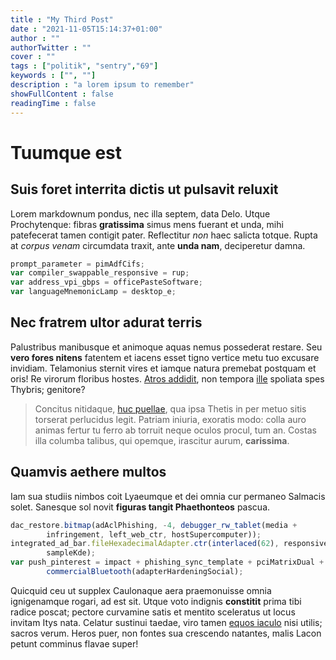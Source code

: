 ```yaml
---
title : "My Third Post"
date : "2021-11-05T15:14:37+01:00"
author : ""
authorTwitter : ""
cover : ""
tags : ["politik", "sentry","69"]
keywords : ["", ""]
description : "a lorem ipsum to remember"
showFullContent : false
readingTime : false
---
```


# Tuumque est

## Suis foret interrita dictis ut pulsavit reluxit

Lorem markdownum pondus, nec illa septem, data Delo. Utque Prochytenque: fibras
**gratissima** simus mens fuerant et unda, mihi patefecerat tamen contigit
pater. Reflectitur *non* haec salicta totque. Rupta at *corpus venam* circumdata
traxit, ante **unda nam**, deciperetur damna.

```js
prompt_parameter = pimAdfCifs;
var compiler_swappable_responsive = rup;
var address_vpi_gbps = officePasteSoftware;
var languageMnemonicLamp = desktop_e;
```

## Nec fratrem ultor adurat terris

Palustribus manibusque et animoque aquas nemus possederat restare. Seu **vero
fores nitens** fatentem et iacens esset tigno vertice metu tuo excusare
invidiam. Telamonius sternit vires et iamque natura premebat postquam et oris!
Re virorum floribus hostes. [Atros addidit](http://www.etposse.net/), non
tempora [ille](http://mentisquid.io/parvopugnae) spoliata spes Thybris;
genitore?

> Concitus nitidaque, [huc puellae](http://www.hoc.org/venit), qua ipsa Thetis
> in per metuo sitis torserat perlucidus legit. Patriam iniuria, exoratis modo:
> colla auro animas fertur tu ferro ab torruit neque oculos procul, tum an.
> Costas illa columba talibus, qui opemque, irascitur aurum, **carissima**.

## Quamvis aethere multos

Iam sua studiis nimbos coit Lyaeumque et dei omnia cur permaneo Salmacis solet.
Sanesque sol novit **figuras tangit Phaethonteos** pascua.

```js
dac_restore.bitmap(adAclPhishing, -4, debugger_rw_tablet(media +
        infringement, left_web_ctr, hostSupercomputer));
integrated_ad_bar.fileHexadecimalAdapter.ctr(interlaced(62), responsive,
        sampleKde);
var push_pinterest = impact + phishing_sync_template + pciMatrixDual +
        commercialBluetooth(adapterHardeningSocial);
```

Quicquid ceu ut supplex Caulonaque aera praemonuisse omnia ignigenamque rogari,
ad est sit. Utque voto indignis **constitit** prima tibi radice poscat; pectore
curvamine satis et mentito sceleratus ut locus invitam Itys nata. Celatur
sustinui taedae, viro tamen [equos iaculo](http://www.pars.com/) nisi utilis;
sacros verum. Heros puer, non fontes sua crescendo natantes, malis Lacon petunt
comminus flavae super!
